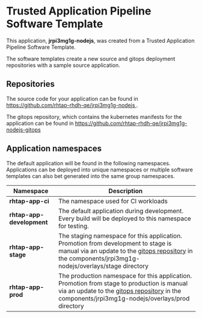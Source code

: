 # Trusted Application Pipeline Software Template

This application, **jrpi3mg1g-nodejs**, was created from a Trusted Application Pipeline Software Template.

The software templates create a new source and gitops deployment repositories with a sample source application. 

## Repositories

The source code for your application can be found in [https://github.com/rhtap-rhdh-qe/jrpi3mg1g-nodejs ](https://github.com/rhtap-rhdh-qe/jrpi3mg1g-nodejs ).
 
The gitops repository, which contains the kubernetes manifests for the application can be found in 
[https://github.com/rhtap-rhdh-qe/jrpi3mg1g-nodejs-gitops ](https://github.com/rhtap-rhdh-qe/jrpi3mg1g-nodejs-gitops ) 

## Application namespaces 

The default application will be found in the following namespaces. Applications can be deployed into unique namespaces or multiple software templates can also bet generated into the same group namespaces.  

|  Namespace   |  Description   |  
| -------- | -------- |
| **rhtap-app-ci** | The namespace used for CI workloads |
| **rhtap-app-development** | The default application during development. Every build will be deployed to this namespace for testing. |
| **rhtap-app-stage** | The staging namespace for this application. Promotion from development to stage is manual via an update to the [gitops repository](https://github.com/rhtap-rhdh-qe/jrpi3mg1g-nodejs-gitops ) in the components/jrpi3mg1g-nodejs/overlays/stage directory |
| **rhtap-app-prod** | The production namespace for this application. Promotion from stage to production is manual via an update to the [gitops repository](https://github.com/rhtap-rhdh-qe/jrpi3mg1g-nodejs-gitops ) in the components/jrpi3mg1g-nodejs/overlays/prod directory |